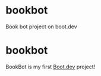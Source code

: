 # bookbot
Book bot project on boot.dev
# bookbot

BookBot is my first [Boot.dev](https://www.boot.dev) project!
